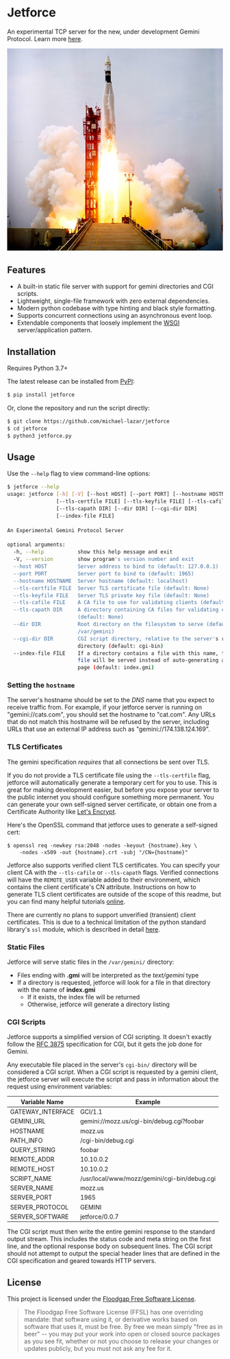 # Jetforce

An experimental TCP server for the new, under development Gemini Protocol.
Learn more [here](https://gopher.commons.host/gopher://zaibatsu.circumlunar.space/1/~solderpunk/gemini).

![Rocket Launch](resources/rocket.jpg)

## Features

- A built-in static file server with support for gemini directories and
  CGI scripts.
- Lightweight, single-file framework with zero external dependencies.  
- Modern python codebase with type hinting and black style formatting.
- Supports concurrent connections using an asynchronous event loop.
- Extendable components that loosely implement the [WSGI](https://en.wikipedia.org/wiki/Web_Server_Gateway_Interface)
  server/application pattern.

## Installation

Requires Python 3.7+

The latest release can be installed from [PyPI](https://pypi.org/project/Jetforce/):

```bash
$ pip install jetforce
```

Or, clone the repository and run the script directly:

```bash
$ git clone https://github.com/michael-lazar/jetforce
$ cd jetforce
$ python3 jetforce.py
```

## Usage

Use the ``--help`` flag to view command-line options:

```bash
$ jetforce --help
usage: jetforce [-h] [-V] [--host HOST] [--port PORT] [--hostname HOSTNAME]
                [--tls-certfile FILE] [--tls-keyfile FILE] [--tls-cafile FILE]
                [--tls-capath DIR] [--dir DIR] [--cgi-dir DIR]
                [--index-file FILE]

An Experimental Gemini Protocol Server

optional arguments:
  -h, --help           show this help message and exit
  -V, --version        show program's version number and exit
  --host HOST          Server address to bind to (default: 127.0.0.1)
  --port PORT          Server port to bind to (default: 1965)
  --hostname HOSTNAME  Server hostname (default: localhost)
  --tls-certfile FILE  Server TLS certificate file (default: None)
  --tls-keyfile FILE   Server TLS private key file (default: None)
  --tls-cafile FILE    A CA file to use for validating clients (default: None)
  --tls-capath DIR     A directory containing CA files for validating clients
                       (default: None)
  --dir DIR            Root directory on the filesystem to serve (default:
                       /var/gemini)
  --cgi-dir DIR        CGI script directory, relative to the server's root
                       directory (default: cgi-bin)
  --index-file FILE    If a directory contains a file with this name, that
                       file will be served instead of auto-generating an index
                       page (default: index.gmi)
```

### Setting the ``hostname``

The server's hostname should be set to the *DNS* name that you expect to
receive traffic from. For example, if your jetforce server is running on
"gemini://cats.com", you should set the hostname to "cat.com". Any URLs that
do not match this hostname will be refused by the server, including URLs that
use an external IP address such as "gemini://174.138.124.169".

### TLS Certificates

The gemini specification *requires* that all connections be sent over TLS.

If you do not provide a TLS certificate file using the ``--tls-certfile`` flag,
jetforce will automatically generate a temporary cert for you to use. This is
great for making development easier, but before you expose your server to the
public internet you should configure something more permanent. You can generate
your own self-signed server certificate, or obtain one from a Certificate
Authority like [Let's Encrypt](https://letsencrypt.org).

Here's the OpenSSL command that jetforce uses to generate a self-signed cert:

```
$ openssl req -newkey rsa:2048 -nodes -keyout {hostname}.key \
    -nodes -x509 -out {hostname}.crt -subj "/CN={hostname}"
```

Jetforce also supports verified client TLS certificates. You can specify your
client CA with the ``--tls-cafile`` or ``--tls-capath`` flags. Verified
connections will have the ``REMOTE_USER`` variable added to their environment,
which contains the client certificate's CN attribute. Instructions on how to
generate TLS client certificates are outside of the scope of this readme, but
you can find many helpful tutorials
[online](https://portal.mozz.us/?url=gemini%3A%2F%2Fmozz.us%2Fjournal%2F2019-08-21.txt).

There are currently no plans to support unverified (transient) client
certificates. This is due to a technical limitation of the python standard
library's ``ssl`` module, which is described in detail 
[here](https://portal.mozz.us/?url=gemini%3A%2F%2Fmozz.us%2Fjournal%2F2019-08-21.txt).

### Static Files

Jetforce will serve static files in the ``/var/gemini/`` directory:

- Files ending with **.gmi** will be interpreted as the *text/gemini* type
- If a directory is requested, jetforce will look for a file in that directory
  with the name of **index.gmi**
  - If it exists, the index file will be returned
  - Otherwise, jetforce will generate a directory listing

### CGI Scripts

Jetforce supports a simplified version of CGI scripting. It doesn't
exactly follow the [RFC 3875](https://tools.ietf.org/html/rfc3875)
specification for CGI, but it gets the job done for Gemini.

Any executable file placed in the server's ``cgi-bin/`` directory will be
considered a CGI script. When a CGI script is requested by a gemini client,
the jetforce server will execute the script and pass in information about the
request using environment variables:

| Variable Name | Example |
| --- | --- |
| GATEWAY_INTERFACE | GCI/1.1 |
| GEMINI_URL | gemini://mozz.us/cgi-bin/debug.cgi?foobar
| HOSTNAME | mozz.us |
| PATH_INFO | /cgi-bin/debug.cgi |
| QUERY_STRING | foobar |
| REMOTE_ADDR | 10.10.0.2 |
| REMOTE_HOST | 10.10.0.2 |
| SCRIPT_NAME | /usr/local/www/mozz/gemini/cgi-bin/debug.cgi |
| SERVER_NAME | mozz.us |
| SERVER_PORT | 1965 |
| SERVER_PROTOCOL | GEMINI |
| SERVER_SOFTWARE | jetforce/0.0.7 |

The CGI script must then write the entire gemini response to the standard
output stream. This includes the status code and meta string on the first
line, and the optional response body on subsequent lines. The CGI script should
not attempt to output the special header lines that are defined in the CGI
specification and geared towards HTTP servers.

## License

This project is licensed under the [Floodgap Free Software License](https://www.floodgap.com/software/ffsl/license.html).

> The Floodgap Free Software License (FFSL) has one overriding mandate: that software
> using it, or derivative works based on software that uses it, must be free. By free
> we mean simply "free as in beer" -- you may put your work into open or closed source
> packages as you see fit, whether or not you choose to release your changes or updates
> publicly, but you must not ask any fee for it.
